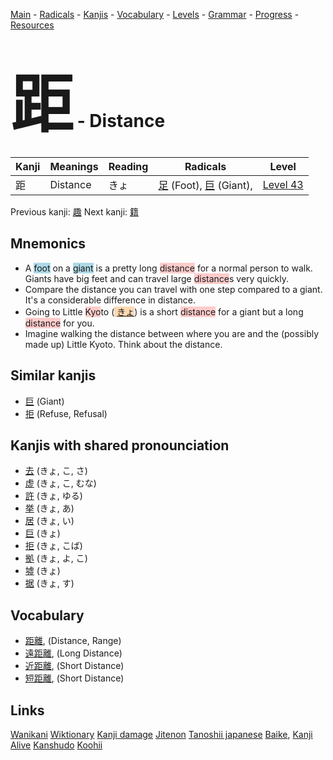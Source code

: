 <style> bigfont {font-size: 100px}</style>
[Main](../README.md) -
[Radicals](../radicals.md) -
[Kanjis](../kanjis.md) -
[Vocabulary](../vocabulary.md) -
[Levels](../levels.md) -
[Grammar](../grammar.md) - 
[Progress](../progress.md) -
[Resources](../resources.md)
# <bigfont> 距</bigfont> - Distance 

| Kanji | Meanings | Reading | Radicals | Level |
| --- | --- | --- | --- | --- |
| 距 | Distance | きょ | [足](../radicals/足.md) (Foot), [巨](../radicals/巨.md) (Giant),  | [Level 43](../levels/wk_level43.md) |

Previous kanji: [趣](趣.md) Next kanji: [籍](籍.md) 

## Mnemonics
 * A <span style="background-color:#ADD8E6"> foot</span> on a <span style="background-color:#ADD8E6"> giant</span> is a pretty long <span style="background-color:#ffcccb"> distance</span> for a normal person to walk. Giants have big feet and can travel large <span style="background-color:#ffcccb"> distance</span>s very quickly.
* Compare the distance you can travel with one step compared to a giant. It's a considerable difference in distance.
* Going to Little <span style="background-color:#ffcccb"> Kyo</span>to (<span style="background-color:#fed8b1"> [きょ](https://jisho.org/search/きょ)</span>) is a short <span style="background-color:#ffcccb"> distance</span> for a giant but a long <span style="background-color:#ffcccb"> distance</span> for you.
* Imagine walking the distance between where you are and the (possibly made up) Little Kyoto. Think about the distance.


## Similar kanjis
 * [巨](巨.md) (Giant)
* [拒](拒.md) (Refuse, Refusal)



## Kanjis with shared pronounciation
 * [去](去.md) (きょ, こ, さ)
* [虚](虚.md) (きょ, こ, むな)
* [許](許.md) (きょ, ゆる)
* [挙](挙.md) (きょ, あ)
* [居](居.md) (きょ, い)
* [巨](巨.md) (きょ)
* [拒](拒.md) (きょ, こば)
* [拠](拠.md) (きょ, よ, こ)
* [墟](墟.md) (きょ)
* [据](据.md) (きょ, す)



## Vocabulary
 * [距離](../vocabulary/距.md), (Distance, Range)
* [遠距離](../vocabulary/距.md), (Long Distance)
* [近距離](../vocabulary/距.md), (Short Distance)
* [短距離](../vocabulary/距.md), (Short Distance)




## Links 


[Wanikani](https://www.wanikani.com/kanji/距)
[Wiktionary](https://en.wiktionary.org/wiki/距)
[Kanji damage](http://www.kanjidamage.com/kanji/search?utf8=✓&q=距)
[Jitenon](https://jitenon.com/kanji/距)
[Tanoshii japanese](https://www.tanoshiijapanese.com/dictionary/kanji.cfm?k=距)
[Baike](https://baike.baidu.com/item/距),
[Kanji Alive](https://app.kanjialive.com/距)
[Kanshudo](https://www.kanshudo.com/searchmn?q=距)
[Koohii](https://kanji.koohii.com/study/kanji/距)
